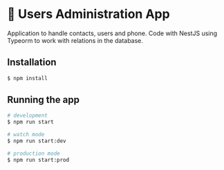 # 📝 Users Administration App

Application to handle contacts, users and phone. Code with NestJS using Typeorm to work with relations in the database.

## Installation

```bash
$ npm install
```

## Running the app

```bash
# development
$ npm run start

# watch mode
$ npm run start:dev

# production mode
$ npm run start:prod
```






